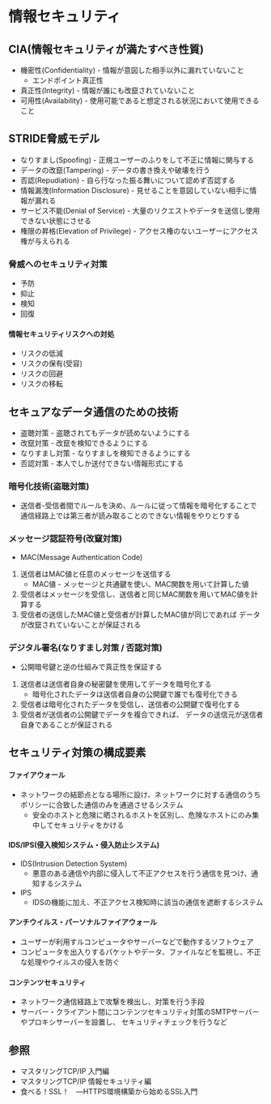 # 情報セキュリティ
## CIA(情報セキュリティが満たすべき性質)
- 機密性(Confidentiality) - 情報が意図した相手以外に漏れていないこと
  - エンドポイント真正性
- 真正性(Integrity) - 情報が誰にも改竄されていないこと
- 可用性(Availability) - 使用可能であると想定される状況において使用できること

## STRIDE脅威モデル
- なりすまし(Spoofing) - 正規ユーザーのふりをして不正に情報に関与する
- データの改竄(Tampering) - データの書き換えや破壊を行う
- 否認(Repudiation) - 自ら行なった振る舞いについて認めず否認する
- 情報漏洩(Information Disclosure) - 見せることを意図していない相手に情報が漏れる
- サービス不能(Denial of Service) - 大量のリクエストやデータを送信し使用できない状態にさせる
- 権限の昇格(Elevation of Privilege) - アクセス権のないユーザーにアクセス権が与えられる

### 脅威へのセキュリティ対策
- 予防
- 抑止
- 検知
- 回復

#### 情報セキュリティリスクへの対処
- リスクの低減
- リスクの保有(受容)
- リスクの回避
- リスクの移転

## セキュアなデータ通信のための技術
- 盗聴対策 - 盗聴されてもデータが読めないようにする
- 改竄対策 - 改竄を検知できるようにする
- なりすまし対策 - なりすましを検知できるようにする
- 否認対策 - 本人でしか送付できない情報形式にする

### 暗号化技術(盗聴対策)
- 送信者-受信者間でルールを決め、ルールに従って情報を暗号化することで
  通信経路上では第三者が読み取ることのできない情報をやりとりする

### メッセージ認証符号(改竄対策)
- MAC(Message Authentication Code)
1. 送信者はMAC値と任意のメッセージを送信する
    - MAC値 - メッセージと共通鍵を使い、MAC関数を用いて計算した値
2. 受信者はメッセージを受信し、送信者と同じMAC関数を用いてMAC値を計算する
3. 受信者の送信したMAC値と受信者が計算したMAC値が同じであれば
   データが改竄されていないことが保証される

### デジタル署名(なりすまし対策 / 否認対策)
- 公開暗号鍵と逆の仕組みで真正性を保証する
1. 送信者は送信者自身の秘密鍵を使用してデータを暗号化する
    - 暗号化されたデータは送信者自身の公開鍵で誰でも復号化できる
2. 受信者は暗号化されたデータを受信し、送信者の公開鍵で復号化する
3. 受信者が送信者の公開鍵でデータを複合できれば、
   データの送信元が送信者自身であることが保証される

## セキュリティ対策の構成要素
#### ファイアウォール
- ネットワークの結節点となる場所に設け、ネットワークに対する通信のうちポリシーに合致した通信のみを通過させるシステム
  - 安全のホストと危険に晒されるホストを区別し、危険なホストにのみ集中してセキュリティをかける

#### IDS/IPS(侵入検知システム・侵入防止システム)
- IDS(Intrusion Detection System)
  - 悪意のある通信や内部に侵入して不正アクセスを行う通信を見つけ、通知するシステム
- IPS
  - IDSの機能に加え、不正アクセス検知時に該当の通信を遮断するシステム

#### アンチウイルス・パーソナルファイアウォール
- ユーザーが利用すルコンピュータやサーバーなどで動作するソフトウェア
- コンピュータを出入りするパケットやデータ、ファイルなどを監視し、不正な処理やウイルスの侵入を防ぐ

#### コンテンツセキュリティ
- ネットワーク通信経路上で攻撃を検出し、対策を行う手段
- サーバー・クライアント間にコンテンツセキュリティ対策のSMTPサーバーやプロキシサーバーを設置し、
  セキュリティチェックを行うなど

## 参照
- マスタリングTCP/IP 入門編
- マスタリングTCP/IP 情報セキュリティ編
- 食べる！SSL！　―HTTPS環境構築から始めるSSL入門
